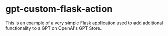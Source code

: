 # gpt-custom-flask-action
This is an example of a very simple Flask application used to add additional functionality to a GPT on OpenAI's GPT Store.